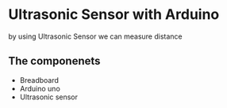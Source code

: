 # Ultrasonic Sensor with Arduino
by using Ultrasonic Sensor we can measure distance

## The componenets
- Breadboard
- Arduino uno
- Ultrasonic sensor
